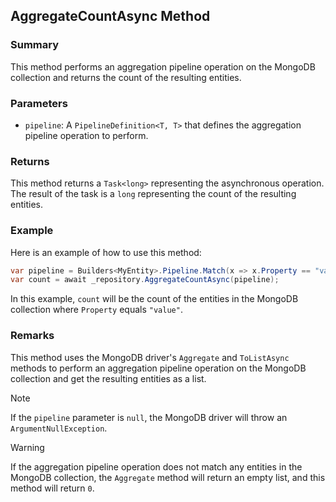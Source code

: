 ## AggregateCountAsync Method

### Summary

This method performs an aggregation pipeline operation on the MongoDB collection and returns the count of the resulting entities.

### Parameters

- `pipeline`: A `PipelineDefinition<T, T>` that defines the aggregation pipeline operation to perform.

### Returns

This method returns a `Task<long>` representing the asynchronous operation. The result of the task is a `long` representing the count of the resulting entities.

### Example

Here is an example of how to use this method:

```csharp
var pipeline = Builders<MyEntity>.Pipeline.Match(x => x.Property == "value");
var count = await _repository.AggregateCountAsync(pipeline);
```

In this example, `count` will be the count of the entities in the MongoDB collection where `Property` equals `"value"`.

### Remarks

This method uses the MongoDB driver's `Aggregate` and `ToListAsync` methods to perform an aggregation pipeline operation on the MongoDB collection and get the resulting entities as a list.

> [!NOTE]
> If the `pipeline` parameter is `null`, the MongoDB driver will throw an `ArgumentNullException`.

> [!WARNING]
> If the aggregation pipeline operation does not match any entities in the MongoDB collection, the `Aggregate` method will return an empty list, and this method will return `0`.
